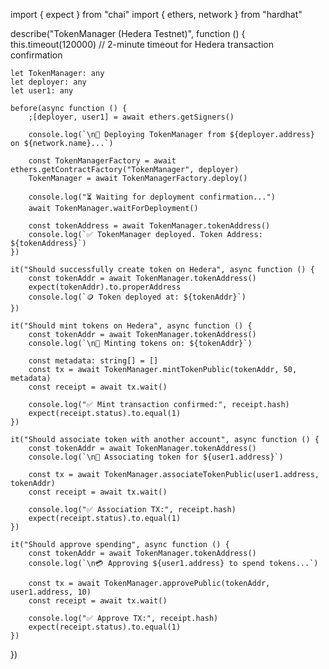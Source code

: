 import { expect } from "chai"
import { ethers, network } from "hardhat"

describe("TokenManager (Hedera Testnet)", function () {
    this.timeout(120000) // 2-minute timeout for Hedera transaction confirmation

    let TokenManager: any
    let deployer: any
    let user1: any

    before(async function () {
        ;[deployer, user1] = await ethers.getSigners()

        console.log(`\n🚀 Deploying TokenManager from ${deployer.address} on ${network.name}...`)

        const TokenManagerFactory = await ethers.getContractFactory("TokenManager", deployer)
        TokenManager = await TokenManagerFactory.deploy()

        console.log("⏳ Waiting for deployment confirmation...")
        await TokenManager.waitForDeployment()

        const tokenAddress = await TokenManager.tokenAddress()
        console.log(`✅ TokenManager deployed. Token Address: ${tokenAddress}`)
    })

    it("Should successfully create token on Hedera", async function () {
        const tokenAddr = await TokenManager.tokenAddress()
        expect(tokenAddr).to.properAddress
        console.log(`🪙 Token deployed at: ${tokenAddr}`)
    })

    it("Should mint tokens on Hedera", async function () {
        const tokenAddr = await TokenManager.tokenAddress()
        console.log(`\n🧾 Minting tokens on: ${tokenAddr}`)

        const metadata: string[] = []
        const tx = await TokenManager.mintTokenPublic(tokenAddr, 50, metadata)
        const receipt = await tx.wait()

        console.log("✅ Mint transaction confirmed:", receipt.hash)
        expect(receipt.status).to.equal(1)
    })

    it("Should associate token with another account", async function () {
        const tokenAddr = await TokenManager.tokenAddress()
        console.log(`\n🔗 Associating token for ${user1.address}`)

        const tx = await TokenManager.associateTokenPublic(user1.address, tokenAddr)
        const receipt = await tx.wait()

        console.log("✅ Association TX:", receipt.hash)
        expect(receipt.status).to.equal(1)
    })

    it("Should approve spending", async function () {
        const tokenAddr = await TokenManager.tokenAddress()
        console.log(`\n💳 Approving ${user1.address} to spend tokens...`)

        const tx = await TokenManager.approvePublic(tokenAddr, user1.address, 10)
        const receipt = await tx.wait()

        console.log("✅ Approve TX:", receipt.hash)
        expect(receipt.status).to.equal(1)
    })
})
